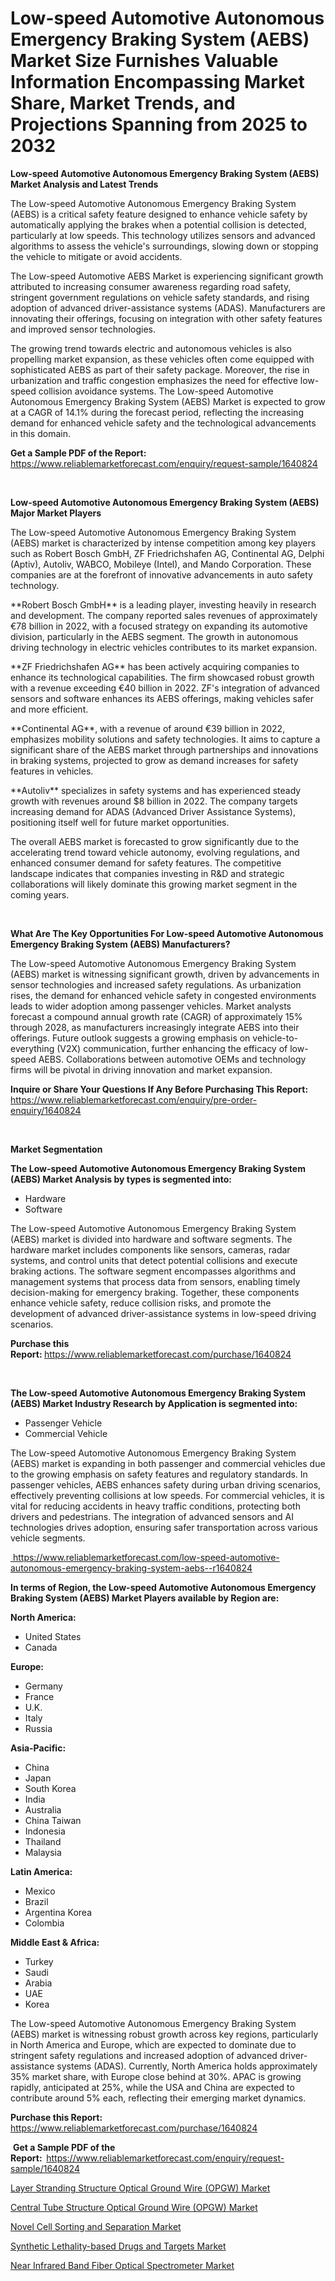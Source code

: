 <p><h1>Low-speed Automotive Autonomous Emergency Braking System (AEBS) Market Size Furnishes Valuable Information Encompassing Market Share, Market Trends, and Projections Spanning from 2025 to 2032</h1></p><p><strong>Low-speed Automotive Autonomous Emergency Braking System (AEBS) Market Analysis and Latest Trends</strong></p>
<p><p>The Low-speed Automotive Autonomous Emergency Braking System (AEBS) is a critical safety feature designed to enhance vehicle safety by automatically applying the brakes when a potential collision is detected, particularly at low speeds. This technology utilizes sensors and advanced algorithms to assess the vehicle's surroundings, slowing down or stopping the vehicle to mitigate or avoid accidents.</p><p>The Low-speed Automotive AEBS Market is experiencing significant growth attributed to increasing consumer awareness regarding road safety, stringent government regulations on vehicle safety standards, and rising adoption of advanced driver-assistance systems (ADAS). Manufacturers are innovating their offerings, focusing on integration with other safety features and improved sensor technologies. </p><p>The growing trend towards electric and autonomous vehicles is also propelling market expansion, as these vehicles often come equipped with sophisticated AEBS as part of their safety package. Moreover, the rise in urbanization and traffic congestion emphasizes the need for effective low-speed collision avoidance systems. The Low-speed Automotive Autonomous Emergency Braking System (AEBS) Market is expected to grow at a CAGR of 14.1% during the forecast period, reflecting the increasing demand for enhanced vehicle safety and the technological advancements in this domain.</p></p>
<p><strong>Get a Sample PDF of the Report:&nbsp;</strong> <a href="https://www.reliablemarketforecast.com/enquiry/request-sample/1640824?utm_campaign=1893&utm_medium=2&utm_source=Github&utm_content=ia&utm_term=23032025&utm_id=low-speed-automotive-autonomous-emergency-braking-system-aebs">https://www.reliablemarketforecast.com/enquiry/request-sample/1640824</a></p>
<p>&nbsp;</p>
<p><strong>Low-speed Automotive Autonomous Emergency Braking System (AEBS) Major Market Players</strong></p>
<p><p>The Low-speed Automotive Autonomous Emergency Braking System (AEBS) market is characterized by intense competition among key players such as Robert Bosch GmbH, ZF Friedrichshafen AG, Continental AG, Delphi (Aptiv), Autoliv, WABCO, Mobileye (Intel), and Mando Corporation. These companies are at the forefront of innovative advancements in auto safety technology.</p><p>**Robert Bosch GmbH** is a leading player, investing heavily in research and development. The company reported sales revenues of approximately €78 billion in 2022, with a focused strategy on expanding its automotive division, particularly in the AEBS segment. The growth in autonomous driving technology in electric vehicles contributes to its market expansion.</p><p>**ZF Friedrichshafen AG** has been actively acquiring companies to enhance its technological capabilities. The firm showcased robust growth with a revenue exceeding €40 billion in 2022. ZF's integration of advanced sensors and software enhances its AEBS offerings, making vehicles safer and more efficient.</p><p>**Continental AG**, with a revenue of around €39 billion in 2022, emphasizes mobility solutions and safety technologies. It aims to capture a significant share of the AEBS market through partnerships and innovations in braking systems, projected to grow as demand increases for safety features in vehicles.</p><p>**Autoliv** specializes in safety systems and has experienced steady growth with revenues around $8 billion in 2022. The company targets increasing demand for ADAS (Advanced Driver Assistance Systems), positioning itself well for future market opportunities.</p><p>The overall AEBS market is forecasted to grow significantly due to the accelerating trend toward vehicle autonomy, evolving regulations, and enhanced consumer demand for safety features. The competitive landscape indicates that companies investing in R&D and strategic collaborations will likely dominate this growing market segment in the coming years.</p></p>
<p>&nbsp;</p>
<p><strong>What Are The Key Opportunities For Low-speed Automotive Autonomous Emergency Braking System (AEBS) Manufacturers?</strong></p>
<p><p>The Low-speed Automotive Autonomous Emergency Braking System (AEBS) market is witnessing significant growth, driven by advancements in sensor technologies and increased safety regulations. As urbanization rises, the demand for enhanced vehicle safety in congested environments leads to wider adoption among passenger vehicles. Market analysts forecast a compound annual growth rate (CAGR) of approximately 15% through 2028, as manufacturers increasingly integrate AEBS into their offerings. Future outlook suggests a growing emphasis on vehicle-to-everything (V2X) communication, further enhancing the efficacy of low-speed AEBS. Collaborations between automotive OEMs and technology firms will be pivotal in driving innovation and market expansion.</p></p>
<p><strong>Inquire or Share Your Questions If Any Before Purchasing This Report:</strong> <a href="https://www.reliablemarketforecast.com/enquiry/pre-order-enquiry/1640824?utm_campaign=1893&utm_medium=2&utm_source=Github&utm_content=ia&utm_term=23032025&utm_id=low-speed-automotive-autonomous-emergency-braking-system-aebs">https://www.reliablemarketforecast.com/enquiry/pre-order-enquiry/1640824</a></p>
<p>&nbsp;</p>
<p><strong>Market Segmentation</strong></p>
<p><strong>The Low-speed Automotive Autonomous Emergency Braking System (AEBS) Market Analysis by types is segmented into:</strong></p>
<p><ul><li>Hardware</li><li>Software</li></ul></p>
<p><p>The Low-speed Automotive Autonomous Emergency Braking System (AEBS) market is divided into hardware and software segments. The hardware market includes components like sensors, cameras, radar systems, and control units that detect potential collisions and execute braking actions. The software segment encompasses algorithms and management systems that process data from sensors, enabling timely decision-making for emergency braking. Together, these components enhance vehicle safety, reduce collision risks, and promote the development of advanced driver-assistance systems in low-speed driving scenarios.</p></p>
<p><strong>Purchase this Report:&nbsp;</strong><a href="https://www.reliablemarketforecast.com/purchase/1640824?utm_campaign=1893&utm_medium=2&utm_source=Github&utm_content=ia&utm_term=23032025&utm_id=low-speed-automotive-autonomous-emergency-braking-system-aebs">https://www.reliablemarketforecast.com/purchase/1640824</a></p>
<p>&nbsp;</p>
<p><strong>The Low-speed Automotive Autonomous Emergency Braking System (AEBS) Market Industry Research by Application is segmented into:</strong></p>
<p><ul><li>Passenger Vehicle</li><li>Commercial Vehicle</li></ul></p>
<p><p>The Low-speed Automotive Autonomous Emergency Braking System (AEBS) market is expanding in both passenger and commercial vehicles due to the growing emphasis on safety features and regulatory standards. In passenger vehicles, AEBS enhances safety during urban driving scenarios, effectively preventing collisions at low speeds. For commercial vehicles, it is vital for reducing accidents in heavy traffic conditions, protecting both drivers and pedestrians. The integration of advanced sensors and AI technologies drives adoption, ensuring safer transportation across various vehicle segments.</p></p>
<p><a href="https://www.reliablemarketforecast.com/low-speed-automotive-autonomous-emergency-braking-system-aebs--r1640824?utm_campaign=1893&utm_medium=2&utm_source=Github&utm_content=ia&utm_term=23032025&utm_id=low-speed-automotive-autonomous-emergency-braking-system-aebs">&nbsp;https://www.reliablemarketforecast.com/low-speed-automotive-autonomous-emergency-braking-system-aebs--r1640824</a></p>
<p><strong>In terms of Region, the Low-speed Automotive Autonomous Emergency Braking System (AEBS) Market Players available by Region are:</strong></p>
<p>
    <p> <strong> North America: </strong>
        <ul>
            <li>United States</li>
            <li>Canada</li>
        </ul>
        </p> 
    <p> <strong> Europe: </strong>
        <ul>
            <li>Germany</li>
            <li>France</li>
            <li>U.K.</li>
            <li>Italy</li>
            <li>Russia</li>
        </ul>
        </p> 
    <p> <strong> Asia-Pacific: </strong>
        <ul>
            <li>China</li>
            <li>Japan</li>
            <li>South Korea</li>
            <li>India</li>
            <li>Australia</li>
            <li>China Taiwan</li>
            <li>Indonesia</li>
            <li>Thailand</li>
            <li>Malaysia</li>
        </ul>
        </p> 
    <p> <strong> Latin America: </strong>
        <ul>
            <li>Mexico</li>
            <li>Brazil</li>
            <li>Argentina Korea</li>
            <li>Colombia</li>
        </ul>
        </p> 
    <p> <strong> Middle East & Africa: </strong>
        <ul>
            <li>Turkey</li>
            <li>Saudi</li>
            <li>Arabia</li>
            <li>UAE</li>
            <li>Korea</li>
        </ul>
    </p>
    </p>
<p><p>The Low-speed Automotive Autonomous Emergency Braking System (AEBS) market is witnessing robust growth across key regions, particularly in North America and Europe, which are expected to dominate due to stringent safety regulations and increased adoption of advanced driver-assistance systems (ADAS). Currently, North America holds approximately 35% market share, with Europe close behind at 30%. APAC is growing rapidly, anticipated at 25%, while the USA and China are expected to contribute around 5% each, reflecting their emerging market dynamics.</p></p>
<p><strong>Purchase this Report: </strong><a href="https://www.reliablemarketforecast.com/purchase/1640824?utm_campaign=1893&utm_medium=2&utm_source=Github&utm_content=ia&utm_term=23032025&utm_id=low-speed-automotive-autonomous-emergency-braking-system-aebs">https://www.reliablemarketforecast.com/purchase/1640824</a></p>
<p>&nbsp;<strong>Get a Sample PDF of the Report:&nbsp;&nbsp;</strong><a href="https://www.reliablemarketforecast.com/enquiry/request-sample/1640824?utm_campaign=1893&utm_medium=2&utm_source=Github&utm_content=ia&utm_term=23032025&utm_id=low-speed-automotive-autonomous-emergency-braking-system-aebs">https://www.reliablemarketforecast.com/enquiry/request-sample/1640824</a></p>
<p><strong></strong></p>
<p><p><a href="https://github.com/barlevsebako/Market-Research-Report-List-1/blob/main/layer-stranding-structure-optical-ground-wire-opgw-market.md?utm_campaign=1893&utm_medium=2&utm_source=Github&utm_content=ia&utm_term=23032025&utm_id=low-speed-automotive-autonomous-emergency-braking-system-aebs">Layer Stranding Structure Optical Ground Wire (OPGW) Market</a></p><p><a href="https://github.com/aertsfecto0h/Market-Research-Report-List-1/blob/main/central-tube-structure-optical-ground-wire-opgw-market.md?utm_campaign=1893&utm_medium=2&utm_source=Github&utm_content=ia&utm_term=23032025&utm_id=low-speed-automotive-autonomous-emergency-braking-system-aebs">Central Tube Structure Optical Ground Wire (OPGW) Market</a></p><p><a href="https://github.com/tyreinhssan/Market-Research-Report-List-1/blob/main/novel-cell-sorting-and-separation-market.md?utm_campaign=1893&utm_medium=2&utm_source=Github&utm_content=ia&utm_term=23032025&utm_id=low-speed-automotive-autonomous-emergency-braking-system-aebs">Novel Cell Sorting and Separation Market</a></p><p><a href="https://github.com/hiwatchucuy/Market-Research-Report-List-1/blob/main/synthetic-lethality-based-drugs-and-targets-market.md?utm_campaign=1893&utm_medium=2&utm_source=Github&utm_content=ia&utm_term=23032025&utm_id=low-speed-automotive-autonomous-emergency-braking-system-aebs">Synthetic Lethality-based Drugs and Targets Market</a></p><p><a href="https://github.com/luerabollevc/Market-Research-Report-List-1/blob/main/near-infrared-band-fiber-optical-spectrometer-market.md?utm_campaign=1893&utm_medium=2&utm_source=Github&utm_content=ia&utm_term=23032025&utm_id=low-speed-automotive-autonomous-emergency-braking-system-aebs">Near Infrared Band Fiber Optical Spectrometer Market</a></p></p>